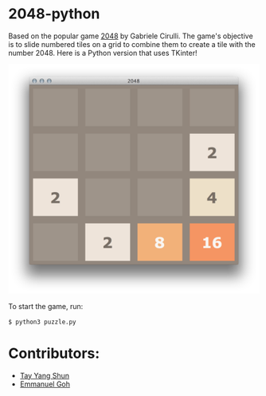 2048-python
===========

Based on the popular game [2048](https://github.com/gabrielecirulli/2048) by Gabriele Cirulli. The game's objective is to slide numbered tiles on a grid to combine them to create a tile with the number 2048. Here is a Python version that uses TKinter! 

![screenshot](img/screenshot.png)

To start the game, run:
    
    $ python3 puzzle.py


Contributors:
==

- [Tay Yang Shun](http://github.com/yangshun)
- [Emmanuel Goh](http://github.com/emman27)
